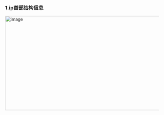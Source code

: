 ### 1.ip首部结构信息
<img width="998" height="308" alt="image" src="https://github.com/user-attachments/assets/3d7fedd4-92e7-4412-a8e1-d8ff852ad053" />
